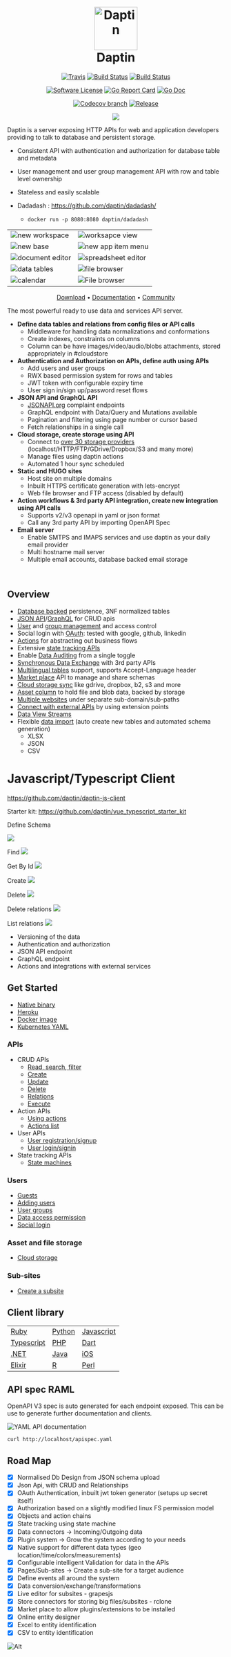 
<h1 align="center">
  <br>
  <a href="https://daptin.github.io/daptin"><img width="100" height="100" src="https://github.com/daptin/daptin/raw/master/images/daptin-22-transparent-background-colored.png" alt="Daptin" title="Daptin" /></a>
  <br>
  Daptin
  <br>
</h1>




<p align="center">
    <a href="https://travis-ci.org/daptin/daptin"><img alt="Travis" src="https://img.shields.io/travis/daptin/daptin.svg?style=flat-square"></a>
    <a href='https://semaphoreci.com/artpar/daptin'> <img src='https://semaphoreci.com/api/v1/artpar/daptin/branches/master/badge.svg' alt='Build Status'></a>
    <a href='https://circleci.com/gh/daptin/daptin'> <img src='https://circleci.com/gh/daptin/daptin.svg?style=svg' alt='Build Status'></a>	
<p align="center">
    <a href="/LICENSE"><img alt="Software License" src="https://img.shields.io/badge/LICENSE-LGPL%20v3-brightgreen.svg?style=flat-square"></a>
    <a href="https://goreportcard.com/report/github.com/daptin/daptin"><img alt="Go Report Card" src="https://goreportcard.com/badge/github.com/daptin/daptin?style=flat-square"></a>
    <a href="http://godoc.org/github.com/daptin/daptin"><img alt="Go Doc" src="https://img.shields.io/badge/godoc-reference-blue.svg?style=flat-square"></a>
</p>
<p align="center">
    <a href="https://codecov.io/gh/daptin/daptin"><img alt="Codecov branch" src="https://img.shields.io/codecov/c/github/daptin/daptin/master.svg?style=flat-square"></a>
    <a href="https://github.com/daptin/daptin/releases/latest"><img alt="Release" src="https://img.shields.io/github/release/daptin/daptin.svg?style=flat-square"></a>
</p>
<p align="center">
     <a href="https://discord.gg/t564q8SQVk"><img src="https://img.shields.io/badge/JOIN-ON%20DISCORD-blue&?style=for-the-badge&logo=discord" /> <a/> 
</p>


Daptin is a server exposing HTTP APIs for web and application developers providing to talk to database and persistent storage.

- Consistent API with authentication and authorization for database table and metadata
- User management and user group management API with row and table level ownership
- Stateless and easily scalable



- Dadadash : https://github.com/daptin/dadadash/
  - `docker run -p 8080:8080 daptin/dadadash`



|      |    |
|------------------------------------------------|------------------------------------------------------|
| ![ new workspace](https://github.com/daptin/daptin/raw/master/images/workspace-create.png)     | ![ worksapce view](https://github.com/daptin/dadadash/raw/master/assets/workspaceView.png)         |
| ![ new base](https://github.com/daptin/daptin/raw/master/images/admin-dashboard-home.png)               | ![ new app item menu](https://github.com/daptin/dadadash/raw/master/assets/newAppItemMenu.png)     |
| ![ document editor](https://github.com/daptin/dadadash/raw/master/assets/documentEditor.png) | ![ spreadsheet editor](https://github.com/daptin/dadadash/raw/master/assets/spreadsheetEditor.png) |
| ![ data tables](https://github.com/daptin/dadadash/raw/master/assets/dataTable.png)          | ![ file browser](https://github.com/daptin/dadadash/raw/master/assets/fileBrowser.png)             |
| ![ calendar](https://github.com/daptin/dadadash/raw/master/assets/newCalendarEvent.png)      | ![ File browser](https://github.com/daptin/dadadash/raw/master/assets/7.png)                       |



<p align="center">
	<a href="https://github.com/daptin/daptin/releases">Download</a> •
	<a href="https://daptin.github.io/daptin/">Documentation</a> •
	<a href="https://join.slack.com/t/daptin/shared_invite/enQtMzM1NTM1NTkyMDgzLTVlYzBlMmM4YjMyOTk0MDc5MWJmMzFlMTliNzQwYjcxMzc5Mjk0YzEyZDIwYTljZmE5NDU3Yjk3YzQ3MzhkMzI">Community</a>
</p>

The most powerful ready to use data and services API server.


- **Define data tables and relations from config files or API calls**
  - Middleware for handling data normalizations and conformations 
  - Create indexes, constraints on columns
  - Column can be have images/video/audio/blobs attachments, stored appropriately in #cloudstore
- **Authentication and Authorization on APIs, define auth using APIs**
  - Add users and user groups
  - RWX based permission system for rows and tables
  - JWT token with configurable expiry time
  - User sign in/sign up/password reset flows
- **JSON API and GraphQL API**
  - [JSONAPI.org](https://jsonapi.org) complaint endpoints
  - GraphQL endpoint with Data/Query and Mutations available
  - Pagination and filtering using page number or cursor based
  - Fetch relationships in a single call
- **Cloud storage, create storage using API**
  - Connect to [over 30 storage providers](https://rclone.org/overview/) (localhost/HTTP/FTP/GDrive/Dropbox/S3 and many more)
  - Manage files using daptin actions
  - Automated 1 hour sync scheduled
- **Static and HUGO sites**
  - Host site on multiple domains
  - Inbuilt HTTPS certificate generation with lets-encrypt
  - Web file browser and FTP access (disabled by default)
- **Action workflows & 3rd party API integration, create new integration using API calls**
  - Supports v2/v3 openapi in yaml or json format
  - Call any 3rd party API by importing OpenAPI Spec
- **Email server**
  - Enable SMTPS and IMAPS services and use daptin as your daily email provider
  - Multi hostname mail server
  - Multiple email accounts, database backed email storage     


<br />



## Overview


- [Database backed](https://daptin.github.io/daptin/setting-up/installation/#database-configuration) persistence, 3NF normalized tables
- [JSON API](https://daptin.github.io/daptin/apis/overview/)/[GraphQL](https://daptin.github.io/daptin/features/enable-graphql/) for CRUD apis
- [User](https://daptin.github.io/daptin/setting-up/access/) and [group management](https://daptin.github.io/daptin/setting-up/access/) and access control
- Social login with [OAuth](https://daptin.github.io/daptin/extend/oauth_connection/): tested with google, github, linkedin
- [Actions](https://daptin.github.io/daptin/actions/actions/) for abstracting out business flows
- Extensive [state tracking APIs](https://daptin.github.io/daptin/state/machines/)
- Enable [Data Auditing](https://daptin.github.io/daptin/features/enable-data-auditing/) from a single toggle
- [Synchronous Data Exchange](https://daptin.github.io/daptin/extend/data_exchange/) with 3rd party APIs
- [Multilingual tables](https://daptin.github.io/daptin/features/enable-multilingual-table/) support, supports Accept-Language header 
- [Market place](https://daptin.github.io/daptin/extend/marketplacce/) API to manage and share schemas
- [Cloud storage sync](https://daptin.github.io/daptin/cloudstore/cloudstore/) like gdrive, dropbox, b2, s3 and more
- [Asset column](https://daptin.github.io/daptin/cloudstore/assetcolumns/) to hold file and blob data, backed by storage
- [Multiple websites](https://daptin.github.io/daptin/subsite/subsite/) under separate sub-domain/sub-paths
- [Connect with external APIs](https://daptin.github.io/daptin/integrations/overview/) by using extension points
- [Data View Streams](https://daptin.github.io/daptin/streams/streams/)
- Flexible [data import](https://daptin.github.io/daptin/setting-up/data_import/) (auto create new tables and automated schema generation)
    - XLSX 
    - JSON
    - CSV

Javascript/Typescript Client
===

https://github.com/daptin/daptin-js-client

Starter kit: https://github.com/daptin/vue_typescript_starter_kit


Define Schema

<img src="https://github.com/daptin/daptin/raw/master/images/api.jpg">

Find
<img src="https://github.com/daptin/daptin/raw/master/images/apigetall.png">

Get By Id
<img src="https://github.com/daptin/daptin/raw/master/images/apigetbyid.png">

Create
<img src="https://github.com/daptin/daptin/raw/master/images/apicreate.png">

Delete
<img src="https://github.com/daptin/daptin/raw/master/images/apidelete.png">

Delete relations
<img src="https://github.com/daptin/daptin/raw/master/images/apideleterelated.png">

List relations
<img src="https://github.com/daptin/daptin/raw/master/images/apifetchrelated.png">



* Versioning of the data
* Authentication and authorization
* JSON API endpoint
* GraphQL endpoint
* Actions and integrations with external services


Get Started
---

* [Native binary](https://daptin.github.io/daptin/setting-up/installation/#native-binary)
* [Heroku](https://daptin.github.io/daptin/setting-up/installation/#heroku-deployment)
* [Docker image](https://daptin.github.io/daptin/setting-up/installation/#docker-image)
* [Kubernetes YAML](https://daptin.github.io/daptin/setting-up/installation/#kubernetes-deployment)


### APIs

- CRUD APIs
    - [Read, search, filter](https://daptin.github.io/daptin/apis/read)
    - [Create](https://daptin.github.io/daptin/apis/create)
    - [Update](https://daptin.github.io/daptin/apis/update)
    - [Delete](https://daptin.github.io/daptin/apis/delete)
    - [Relations](https://daptin.github.io/daptin/apis/relation)
    - [Execute](https://daptin.github.io/daptin/apis/execute)
- Action APIs
    - [Using actions](https://daptin.github.io/daptin/actions/actions)
    - [Actions list](https://daptin.github.io/daptin/actions/default_actions)
- User APIs
    - [User registration/signup](https://daptin.github.io/daptin/actions/signup)
    - [User login/signin](https://daptin.github.io/daptin/actions/signin)
- State tracking APIs
    - [State machines](https://daptin.github.io/daptin/state/machines)

### Users

- [Guests](https://daptin.github.io/daptin/setting-up/access/#guests)
- [Adding users](https://daptin.github.io/daptin/setting-up/access/#signup-api)
- [User groups](https://daptin.github.io/daptin/setting-up/access/#user-groups)
- [Data access permission](https://daptin.github.io/daptin/setting-up/access/#authorization)
- [Social login](https://daptin.github.io/daptin/setting-up/access/#social-login)


### Asset and file storage

- [Cloud storage](https://daptin.github.io/daptin/cloudstore/cloudstore)

### Sub-sites

- [Create a subsite](https://daptin.github.io/daptin/subsite/subsite)


## Client library

|                                                                                |                                                                        |                                                                                |
| ------------------------------------------------------------------------------ | ---------------------------------------------------------------------- | ------------------------------------------------------------------------------ |
| [Ruby](http://jsonapi.org/implementations/#client-libraries-ruby)              | [Python](http://jsonapi.org/implementations/#client-libraries-python)  | [Javascript](http://jsonapi.org/implementations/#client-libraries-javascript)  |
| [Typescript](http://jsonapi.org/implementations/#client-libraries-typescript)  | [PHP](http://jsonapi.org/implementations/#client-libraries-php)        | [Dart](http://jsonapi.org/implementations/#client-libraries-dart)              |
| [.NET](http://jsonapi.org/implementations/#client-libraries-net)               | [Java](http://jsonapi.org/implementations/#client-libraries-java)      | [iOS](http://jsonapi.org/implementations/#client-libraries-ios)                |
| [Elixir](http://jsonapi.org/implementations/#client-libraries-elixir)          | [R](http://jsonapi.org/implementations/#client-libraries-r)             | [Perl](http://jsonapi.org/implementations/#client-libraries-perl)               |

## API spec RAML

OpenAPI V3 spec is auto generated for each endpoint exposed. This can be use to generate further documentation and clients.

![YAML API documentation](docs_markdown/docs/images/api-documentation.png)

```curl http://localhost/apispec.yaml```


## Road Map


* [x] Normalised Db Design from JSON schema upload
* [x] Json Api, with CRUD and Relationships
* [x] OAuth Authentication, inbuilt jwt token generator (setups up secret itself)
* [x] Authorization based on a slightly modified linux FS permission model
* [x] Objects and action chains
* [x] State tracking using state machine
* [x] Data connectors -> Incoming/Outgoing data
* [x] Plugin system -> Grow the system according to your needs
* [x] Native support for different data types (geo location/time/colors/measurements)
* [x] Configurable intelligent Validation for data in the APIs
* [x] Pages/Sub-sites -> Create a sub-site for a target audience
* [x] Define events all around the system
* [x] Data conversion/exchange/transformations
* [x] Live editor for subsites - grapesjs
* [x] Store connectors for storing big files/subsites - rclone
* [x] Market place to allow plugins/extensions to be installed
* [x] Online entity designer
* [x] Excel to entity identification
* [x] CSV to entity identification

![Alt](https://repobeats.axiom.co/api/embed/f833f4480ea5c9966619d330b90e49f882831f03.svg "Repobeats analytics image")
